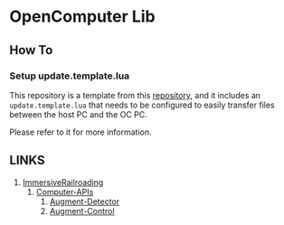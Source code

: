 # OpenComputer Lib

## How To

### Setup update.template.lua

This repository is a template from this
[repository](https://github.com/Pixailz/OpenComputer), and it includes an
`update.template.lua` that needs to be configured to easily transfer files
between the host PC and the OC PC.

Please refer to it for more information.
## LINKS

1. [ImmersiveRailroading](https://github.com/TeamOpenIndustry/ImmersiveRailroading/wiki/Augment-Detector)
	1. [Computer-APIs](https://github.com/TeamOpenIndustry/ImmersiveRailroading/wiki/Computer-APIs)
		1. [Augment-Detector](https://github.com/TeamOpenIndustry/ImmersiveRailroading/wiki/Augment-Detector)
		1. [Augment-Control](https://github.com/TeamOpenIndustry/ImmersiveRailroading/wiki/Augment-Control)
